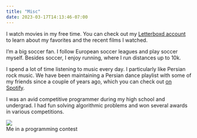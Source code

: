 ```yaml
---
title: "Misc"
date: 2023-03-17T14:13:46-07:00
---
```


<div class="row">

<div class="col-sm-6">

I watch movies in my free time. You can check out my [Letterboxd
account](https://letterboxd.com/shayanh/) to learn about my favorites and the
recent films I watched.

I’m a big soccer fan. I follow European soccer leagues and play soccer myself.
Besides soccer, I enjoy running, where I run distances up to 10k.

I spend a lot of time listening to music every day. I particularly like Persian
rock music. We have been maintaining a Persian dance playlist with
some of my friends since a couple of years ago, which you can check out [on
Spotify](https://open.spotify.com/playlist/0c6vHqSegYiJYLegscZmte?si=6555b59fadb044f2).

I was an avid competitive programmer during my high school and undergrad. I had
fun solving algorithmic problems and won several awards in various competitions.

</div>

<div class="col-sm-6">

<img src="/icpc2017.jpeg">
<figcaption class="figure-caption text-center">Me in a programming contest</figcaption>

</div>

</div>
